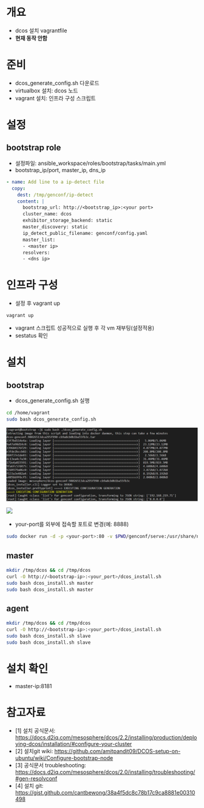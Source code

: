 # 개요
* dcos 설치 vagrantfile
* **현재 동작 안함**

# 준비
* dcos_generate_config.sh 다운로드
* virtualbox 설치: dcos 노드
* vagrant 설치: 인프라 구성 스크립트

# 설정
## bootstrap role
* 설정파일: ansible_workspace/roles/bootstrap/tasks/main.yml
* bootstrap_ip/port, master_ip, dns_ip
```yaml
- name: Add line to a ip-detect file
  copy:
    dest: /tmp/genconf/ip-detect
    content: |
      bootstrap_url: http://<bootstrap_ip>:<your port>
      cluster_name: dcos
      exhibitor_storage_backend: static
      master_discovery: static
      ip_detect_public_filename: genconf/config.yaml
      master_list:
      - <master ip>
      resolvers:
      - <dns ip>
```

# 인프라 구성
* 설정 후 vagrant up
```powershell
vagrant up
```
* vagrant 스크립트 성공적으로 실행 후 각 vm 재부팅(설정적용)
* sestatus 확인

# 설치
## bootstrap
* dcos_generate_config.sh 실행
```sh
cd /home/vagrant
sudo bash dcos_generate_config.sh
```

![](imgs/run_dcos_generate_config.png)

![](imgs/run_dcos_generate_config_result.png.png)

* your-port를 외부에 접속할 포트로 변경(예: 8888)
```sh
sudo docker run -d -p <your-port>:80 -v $PWD/genconf/serve:/usr/share/nginx/html:ro nginx
```

## master
```sh
mkdir /tmp/dcos && cd /tmp/dcos
curl -O http://<bootstrap-ip>:<your_port>/dcos_install.sh
sudo bash dcos_install.sh master
sudo bash dcos_install.sh master
```

## agent
```sh
mkdir /tmp/dcos && cd /tmp/dcos
curl -O http://<bootstrap-ip>:<your_port>/dcos_install.sh
sudo bash dcos_install.sh slave
sudo bash dcos_install.sh slave
```

# 설치 확인
* master-ip:8181

# 참고자료
* [1] 설치 공식문서: https://docs.d2iq.com/mesosphere/dcos/2.2/installing/production/deploying-dcos/installation/#configure-your-cluster
* [2] 설치git wiki: https://github.com/amitpandit09/DCOS-setup-on-ubuntu/wiki/Configure-bootstrap-node
* [3] 공식문서 troubleshooting: https://docs.d2iq.com/mesosphere/dcos/2.0/installing/troubleshooting/#gen-resolvconf
* [4] 설치 git: https://gist.github.com/cantbewong/38a4f5dc8c78b17c9ca8881e00310498